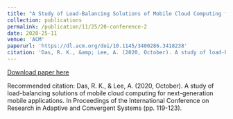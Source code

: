 ```yaml
---
title: "A Study of Load-Balancing Solutions of Mobile Cloud Computing for Next-Generation Mobile Applications"
collection: publications
permalink: /publication/11/25/20-conference-2
date: 2020-25-11
venue: 'ACM'
paperurl: 'https://dl.acm.org/doi/10.1145/3400286.3418238'
citation: 'Das, R. K., &amp; Lee, A. (2020, October). A study of load-balancing solutions of mobile cloud computing for next-generation mobile applications. In Proceedings of the International Conference on Research in Adaptive and Convergent Systems (pp. 119-123).'
---
```


<a href='https://dl.acm.org/doi/10.1145/3400286.3418238'>Download paper here</a>

Recommended citation: Das, R. K., & Lee, A. (2020, October). A study of load-balancing solutions of mobile cloud computing for next-generation mobile applications. In Proceedings of the International Conference on Research in Adaptive and Convergent Systems (pp. 119-123).
